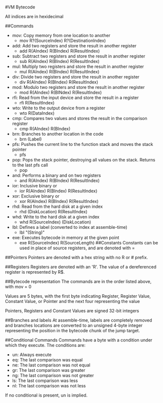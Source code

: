 #VM Bytecode

All indices are in hexidecimal

##Commands

- mov: Copy memory from one location to another
	- mov R?(SourceIndex) R?(DestinationIndex)
- add: Add two registers and store the result in another register
	- add R(AIndex) R(BIndex) R(ResultIndex)
- sub: Subtract two registers and store the result in another register
	- sub R(AIndex) R(BIndex) R(ResultIndex)
- mul: Multiply two registers and store the result in another register
	- mul R(AIndex) R(BIndex) R(ResultIndex)
- div: Divide two registers and store the result in another register
	- div R(AIndex) R(BIndex) R(ResultIndex)
- mod: Modulo two registers and store the result in another register
	- mod R(AIndex) R(BINdex) R(ResultIndex)
- rfi: Read from the input device and store the result in a register
	- rfi R(ResultIndex)
- wto: Write to the output device from a register
	- wto R(DataIndex)
- cmp: Compares two values and stores the result in the comparison register
	- cmp R(AIndex) R(BIndex)
- brn: Branches to another location in the code
	- brn (Label)
- pfs: Pushes the current line to the function stack and moves the stack pointer
	- pfs
- pop: Pops the stack pointer, destroying all values on the stack. Returns to the last pfs call
	- pop
- and: Performs a binary and on two registers
	- and R(AIndex) R(BIndex) R(ResultIndex)
- ior: Inclusive binary or
	- ior R(AIndex) R(BIndex) R(ResultIndex)
- xor: Exclusive binary or
	- xor R(AIndex) R(BIndex) R(ResultIndex)
- rhd: Read from the hard disk at a given index
	- rhd (DiskLocation) R(ResultIndex)
- whd: Write to the hard disk at a given index
	- whd R(SourceIndex) (DiskLocation)
- lbl: Defines a label (converted to index at assemble-time)
	- lbl "(String)"
- exe: Executes bytecode in memory at the given point
	- exe R(SourceIndex) R(SourceLength)
##Constants
Constants can be used in place of source registers, and are denoted with =

##Pointers
Pointers are denoted with a hex string with no R or # prefix.

##Registers
Registers are denoted with an 'R'. The value of a dereferenced register is represented by R$.

##Bytecode representation
The commands are in the order listed above, with mov = 0

Values are 5 bytes, with the first byte indicating Register, Register Value, Constant Value, or Pointer and the next four representing the value

Pointers, Registers and Constant Values are signed 32-bit integers

##Branches and labels
At assemble-time, labels are completely removed and branches locations are converted to an unsigned 4-byte integer representing the position in the bytecode chunk of the jump target.

##Conditional Commands
Commands have a byte with a condition under which they execute. The conditions are:

- un: Always execute
- eq: The last comparison was equal
- ne: The last comparison was not equal
- gr: The last comparison was greater
- ng: The last comparison was not greater
- ls: The last comparison was less
- nl: The last comparison was not less

If no conditional is present, un is implied.
